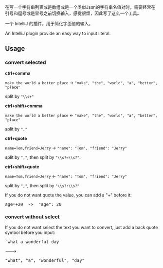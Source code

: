 在写一个字符串列表或是数组或是一个类似Json的字符串名值对时，需要经常在引号和逗号或是冒号之前切换输入，感觉很烦，因此写了这么一个工具。


一个 IntelliJ 的插件，用于简化字面值的输入。

An IntelliJ plugin provide an easy way to input literal.


## Usage

### convert selected

 **ctrl+comma**

`make the world a better place`  -> `"make", "the", "world", "a", "better", "place"`

split by `"\\s+"`

**ctrl+shift+comma**

`make the world a better place` <-  `"make", "the", "world", "a", "better", "place"`

split by `","`

**ctrl+quote**

`name=Tom,friend=Jerry` ->  `"name": "Tom", "friend": "Jerry"`


split by `","`, then split by `"\\s?=\\s?"`.

**ctrl+shift+quote**


`name=Tom,friend=Jerry` <- `"name": "Tom", "friend": "Jerry"`

split by `","`, then split by `"\\s?:\\s?"`

If you do not want quote the value, you can add a "+" before it: <br/>
<pre>age=+20  ->  "age": 20</pre>

### convert without select

If you do not want select the text you want to convert, just add a back quote symbol before you input: <br/>
<pre>`what a wonderful day</pre>
--->
<pre>"what", "a", "wonderful", "day"</pre>